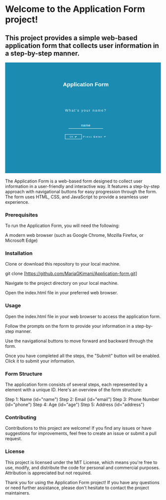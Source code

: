 # Welcome to the Application Form project! 
## This project provides a simple web-based application form that collects user information in a step-by-step manner. 


<img src= "appl.png">


The Application Form is a web-based form designed to collect user information in a user-friendly and interactive way. It features a step-by-step approach with navigational buttons for easy progression through the form. The form uses HTML, CSS, and JavaScript to provide a seamless user experience.

 ### Prerequisites
To run the Application Form, you will need the following:

A modern web browser (such as Google Chrome, Mozilla Firefox, or Microsoft Edge)
### Installation
Clone or download this repository to your local machine.


git clone [https://github.com/MariaGKimani/Application-form.git]

Navigate to the project directory on your local machine.

Open the index.html file in your preferred web browser.

### Usage
Open the index.html file in your web browser to access the application form.

Follow the prompts on the form to provide your information in a step-by-step manner.

Use the navigational buttons to move forward and backward through the form.

Once you have completed all the steps, the "Submit" button will be enabled. Click it to submit your information.

### Form Structure
The application form consists of several steps, each represented by a <label> element with a unique ID. Here's an overview of the form structure:

Step 1: Name (id="name")
Step 2: Email (id="email")
Step 3: Phone Number (id="phone")
Step 4: Age (id="age")
Step 5: Address (id="address")


### Contributing
Contributions to this project are welcome! If you find any issues or have suggestions for improvements, feel free to create an issue or submit a pull request.

### License
This project is licensed under the MIT License, which means you're free to use, modify, and distribute the code for personal and commercial purposes. 
Attribution is appreciated but not required.

Thank you for using the Application Form project! If you have any questions or need further assistance, please don't hesitate to contact the project maintainers.
